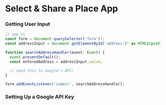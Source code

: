 # Select & Share a Place App

### Getting User Input

```ts
// app.ts
const form = document.querySelector('form')!;
const addressInput = document.getElementById('address')! as HTMLInputElement;

function searchAddressHandler(event: Event) {
  event.preventDefault();
  const enteredAddress = addressInput.value;

  // send this to Google's API!
}

form.addEventListener('submit', searchAddressHandler);
```

### Setting Up a Google API Key
